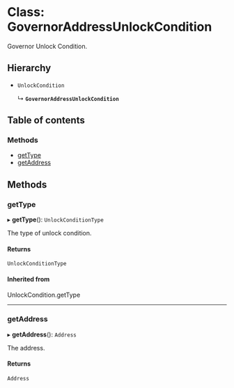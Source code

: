 # Class: GovernorAddressUnlockCondition

Governor Unlock Condition.

## Hierarchy

- `UnlockCondition`

  ↳ **`GovernorAddressUnlockCondition`**

## Table of contents

### Methods

- [getType](GovernorAddressUnlockCondition.md#gettype)
- [getAddress](GovernorAddressUnlockCondition.md#getaddress)

## Methods

### getType

▸ **getType**(): `UnlockConditionType`

The type of unlock condition.

#### Returns

`UnlockConditionType`

#### Inherited from

UnlockCondition.getType

___

### getAddress

▸ **getAddress**(): `Address`

The address.

#### Returns

`Address`
